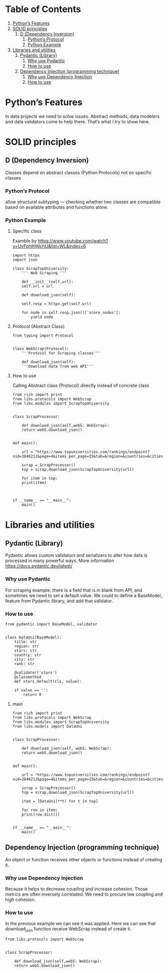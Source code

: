 
# Table of Contents

1.  [Python&rsquo;s Features](#org8362d80)
2.  [SOLID principles](#orgb07aec2)
    1.  [D (Dependency Inversion)](#org9508996)
        1.  [Python&rsquo;s Protocol](#org51b3263)
        2.  [Python Example](#org1f2767e)
3.  [Libraries and utilities](#org999c1d5)
    1.  [Pydantic (Library)](#org6ec0983)
        1.  [Why use Pydantic](#org674f049)
        2.  [How to use](#orgbcb0807)
    2.  [Dependency Injection (programming technique)](#org47f568e)
        1.  [Why use Dependency Injection](#org31d16aa)
        2.  [How to use](#orge865ef7)



<a id="org8362d80"></a>

# Python&rsquo;s Features

In data projects we need to solve issues. Abstract methods, 
data modelers and data validators come to help there.
That&rsquo;s what I try to show here.


<a id="orgb07aec2"></a>

# SOLID principles


<a id="org9508996"></a>

## D (Dependency Inversion)

Classes depend on abstract classes (Python Protocols) 
not on specific classes


<a id="org51b3263"></a>

### Python&rsquo;s Protocol

allow structural subtyping — checking whether two 
classes are compatible based on available attributes 
and functions alone.


<a id="org1f2767e"></a>

### Python Example

1.  Specific class

    Examble by <https://www.youtube.com/watch?v=UvFphlHWchU&list=WL&index=6>
    
        import httpx
        import json
        
        class ScrapTopUniversity:
            ''' Web Scraping '''
        
            def __init__(self,url):
        	self.url = url
        
            def download_json(self):
        
        	self.resp = httpx.get(self.url)
        
        	for node in self.resp.json()['score_nodes']:
        	    yield node

2.  Protocol (Abstract Class)

        
        from typing import Protocol
        
        
        class WebScrap(Protocol):
            '''Protocol for Scraping classes'''
        
            def download_json(self):
        	'''Download data from web API'''

3.  How to use

    Calling Abstract class (Protocol) directly 
    instead of concrete class 
    
        from rich import print
        from libs.protocols import WebScrap
        from libs.modules import ScrapTopUniversity
        
        
        class ScrapProcessor:
        
            def download_json(self,webS: WebScrap):
        	return webS.download_json()
        
        
        def main():
        
            url = "https://www.topuniversities.com/rankings/endpoint?nid=3846212&page=4&items_per_page=15&tab=&region=&countries=&cities=&search=&star=&sort_by=&order_by=&program_type="
        
            scrap = ScrapProcessor()
            top = scrap.download_json(ScrapTopUniversity(url))
        
            for item in top:
        	print(item)
        
        
        
        if __name__ == "__main__":
            main()


<a id="org999c1d5"></a>

# Libraries and utilities


<a id="org6ec0983"></a>

## Pydantic (Library)

Pydantic allows custom validators and serializers to alter 
how data is processed in many powerful ways.
More information <https://docs.pydantic.dev/latest/>


<a id="org674f049"></a>

### Why use Pydantic

For scraping example, there is a field that is in blank
from API, and sometimes we need to set a default value. 
We could to define a BaseModel, feature from Pydantic 
library, and add that validator.


<a id="orgbcb0807"></a>

### How to use

    from pydantic import BaseModel, validator
    
    
    class DataUni(BaseModel):
        title: str
        region: str
        stars: str
        country: str
        city: str
        rank: str
    
        @validator('stars')
        @classmethod
        def stars_default(cls, value):
    
    	if value == '':
    	    return 0

1.  main

        from rich import print
        from libs.protocols import WebScrap
        from libs.modules import ScrapTopUniversity
        from libs.models import DataUni
        
        
        class ScrapProcessor:
        
            def download_json(self, webS: WebScrap):
        	return webS.download_json()
        
        
        def main():
        
            url = "https://www.topuniversities.com/rankings/endpoint?nid=3846212&page=4&items_per_page=15&tab=&region=&countries=&cities=&search=&star=&sort_by=&order_by=&program_type="
        
            scrap = ScrapProcessor()
            top = scrap.download_json(ScrapTopUniversity(url))
        
            item = [DataUni(**t) for t in top]
        
            for row in item:
        	print(row.dict())
        
        
        if __name__ == "__main__":
            main()


<a id="org47f568e"></a>

## Dependency Injection (programming technique)

An object or function receives other objects or 
functions instead of creating it.


<a id="org31d16aa"></a>

### Why use Dependency Injection

Because it helps to decrease coupling and increase 
cohesion. Those metrics are often inversely correlated.
We need to procure low coupling and high cohesion. 


<a id="orge865ef7"></a>

### How to use

In the previous example we can see it was applied.
Here we can see that download<sub>json</sub> function receive
WebScrap instead of create it.

    from libs.protocols import WebScrap
    
    
    class ScrapProcessor:
    
        def download_json(self,webS: WebScrap):
    	return webS.download_json()

